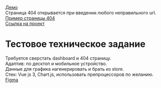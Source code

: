 [Демо](https://alarma1.github.io/dashboard-vue3-demo/#/)  
Страница 404 открывается  при введении любого неправильного url.  
[Пример страницы 404](https://alarma1.github.io/dashboard-vue3-demo/#/1)  
[Ссылка на проект](https://github.com/Alarma1/dashboard-vue3)
# Тестовое техническое задание 
Требуется сверстать dashboard и 404 страницу.  
Адаптив: по десктоп и мобильное устройство.  
Данные для графика нагенерировать и брать из store.  
Стек: Vue js 3, Chart.js, использовать препроцессоров по желанию.  
[Figma](https://www.figma.com/file/bqZHvflTUqWU7YZfSbh1hG/figma-template?type=design&node-id=1%3A82&mode=design&t=7P1fTCkxhFQbD509-1)
